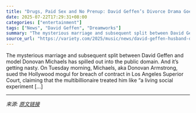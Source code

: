 ```yaml
---
title: "Drugs, Paid Sex and No Prenup: David Geffen’s Divorce Drama Goes Public as Mogul’s Ex Files Explosive Lawsuit"
date: 2025-07-22T17:29:31+08:00
categories: ["entertainment"]
tags: ["News", "David Geffen", "Dreamworks"]
summary: "The mysterious marriage and subsequent split between David Geffen and model Donovan Michaels has spilled out into the public domain. And it’s getting nasty. On Tuesday morning, Michaels, aka Donovan A"
source_url: "https://variety.com/2025/music/news/david-geffen-husband-donovan-michaels-files-lawsuit-1236466873/"
---
```


The mysterious marriage and subsequent split between David Geffen and model Donovan Michaels has spilled out into the public domain. And it’s getting nasty. On Tuesday morning, Michaels, aka Donovan Armstrong, sued the Hollywood mogul for breach of contract in Los Angeles Superior Court, claiming that the multibillionaire treated him like “a living social experiment [&#8230;]

---

*来源: [原文链接](https://variety.com/2025/music/news/david-geffen-husband-donovan-michaels-files-lawsuit-1236466873/)*
